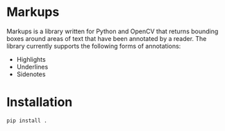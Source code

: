 # Markups

Markups is a library written for Python and OpenCV that returns bounding boxes around areas of text that have been annotated by a reader. The library currently supports the following forms of annotations:
- Highlights
- Underlines
- Sidenotes

# Installation
    pip install .
